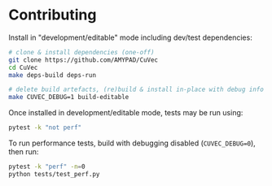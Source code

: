 # Contributing

Install in "development/editable" mode including dev/test dependencies:

```sh
# clone & install dependencies (one-off)
git clone https://github.com/AMYPAD/CuVec
cd CuVec
make deps-build deps-run

# delete build artefacts, (re)build & install in-place with debug info
make CUVEC_DEBUG=1 build-editable
```

Once installed in development/editable mode, tests may be run using:

```sh
pytest -k "not perf"
```

To run performance tests, build with debugging disabled (`CUVEC_DEBUG=0`), then run:

```sh
pytest -k "perf" -n=0
python tests/test_perf.py
```
